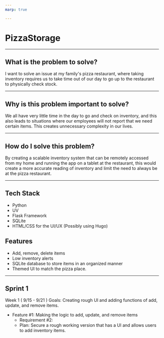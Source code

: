 ```yaml
---
marp: true

---
```


# PizzaStorage #

***
## What is the problem to solve? ##
I want to solve an issue at my family's pizza restaurant, where taking inventory requires us to take time out of our day to go up to the restaurant to physically check stock.

***

## Why is this problem important to solve? ##
We all have very little time in the day to go and check on inventory, and this also leads to situations where our employees will not report that we need certain items. This creates unnecessary complexity in our lives.

***

## How do I solve this problem? ##
By creating a scalable inventory system that can be remotely accessed from my home and running the app on a tablet at the restaurant, this would create a more accurate reading of inventory and limit the need to always be at the pizza restaurant.

***

## Tech Stack ##
- Python
- UV
- Flask Framework
- SQLite
- HTML/CSS for the UI/UX (Possibly using Hugo)
  
## Features ##
- Add, remove, delete items
- Low inventory alerts
- SQLite database to store items in an organized manner
- Themed UI to match the pizza place.

***

## Sprint 1 ##
Week 1 ( 9/15 - 9/21 )
Goals: Creating rough UI and adding functions of add, update, and remove items.
- Feature #1: Making the logic to add, update, and remove items
  - Requirement #2: 
  - Plan:  Secure a rough working version that has a UI and allows users to add inventory items.
